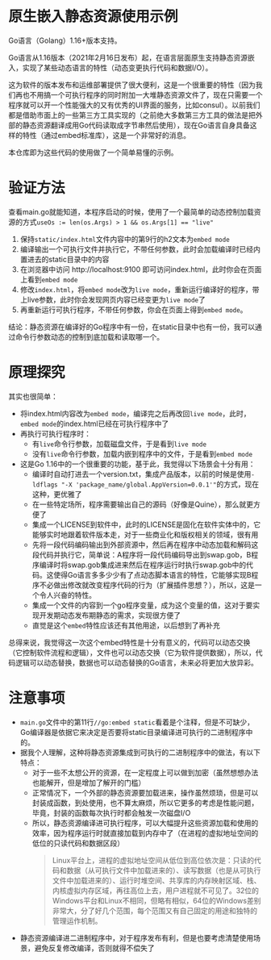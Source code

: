 # 原生嵌入静态资源使用示例
Go语言（Golang）1.16+版本支持。

Go语言从1.16版本（2021年2月16日发布）起，在语言层面原生支持静态资源嵌入，实现了某些动态语言的特性（动态变更执行代码和数据I/O）。

这为软件的版本发布和运维部署提供了很大便利，这是一个很重要的特性（因为我们再也不用搞一个可执行程序的同时附加一大堆静态资源文件了，现在只需要一个程序就可以开一个性能强大的又有优秀的UI界面的服务，比如consul）。以前我们都是借助市面上的一些第三方工具实现的（之前绝大多数第三方工具的做法是把外部的静态资源翻译成用Go代码读取成字节串然后使用），现在Go语言自身具备这样的特性（通过embed标准库），这是一个非常好的消息。

本仓库即为这些代码的使用做了一个简单易懂的示例。

# 验证方法
查看main.go就能知道，本程序启动的时候，使用了一个最简单的动态控制加载资源的方式`useOs := len(os.Args) > 1 && os.Args[1] == "live"`

1. 保持`static/index.html`文件内容中的第9行的h2文本为`embed mode`
2. 编译输出一个可执行文件并执行它，不带任何参数，此时会加载编译时已经内置进去的static目录中的内容
3. 在浏览器中访问 http://localhost:9100 即可访问index.html，此时你会在页面上看到`embed mode`
4. 修改`index.html`，将`embed mode`改为`live mode`，重新运行编译好的程序，带上live参数，此时你会发现网页内容已经变更为`live mode`了
5. 再重新运行可执行程序，不带任何参数，你会在页面上得到`embed mode`。

结论：静态资源在编译好的Go程序中有一份，在static目录中也有一份，我可以通过命令行参数动态的控制到底加载和读取哪一个。

# 原理探究
其实也很简单：  
- 将index.html内容改为`embed mode`，编译完之后再改回`live mode`，此时，`embed mode`的index.html已经在可执行程序中了
- 再执行可执行程序时：
  - 有`live`命令行参数，加载磁盘文件，于是看到`live mode`
  - 没有`live`命令行参数，加载内嵌到程序中的文件，于是看到`embed mode`
- 这是Go 1.16中的一个很重要的功能，基于此，我觉得以下场景会十分有用：
  - 编译时自动打进去一个version.txt，集成产品版本，以前的时候是使用`-ldflags "-X 'package_name/global.AppVersion=0.0.1'"`的方式，现在这种，更优雅了
  - 在一些特定场所，程序需要输出自己的源码（好像是Quine），那么就更方便了
  - 集成一个LICENSE到软件中，此时的LICENSE是固化在软件实体中的，它能够实时地跟着软件版本走，对于一些商业化和版权相关的领域，很有用
  - 先将一段代码编码输出到外部资源中，然后再在程序中动态加载和解码这段代码并执行它，简单说：A程序将一段代码编码导出到swap.gob，B程序编译时将swap.gob集成进来然后在程序运行时执行swap.gob中的代码。这使得Go语言多多少少有了点动态脚本语言的特性，它能够实现B程序不必做出修改就改变程序代码的行为（扩展插件思想？），所以，这是一个令人兴奋的特性。
  - 集成一个文件的内容到一个go程序变量，成为这个变量的值，这对于要实现开发期动态发布期静态的需求，实现很方便了
  - 直觉是这个`embed`特性应该还有其他用途，以后想到了再补充
  
总得来说，我觉得这一次这个embed特性是十分有意义的，代码可以动态交换（它控制软件流程和逻辑），文件也可以动态交换（它为软件提供数据），所以，代码逻辑可以动态替换，数据也可以动态替换的Go语言，未来必将更加大放异彩。

# 注意事项
- `main.go`文件中的第11行`//go:embed static`看着是个注释，但是不可缺少，Go编译器是依据它来决定是否要将static目录编译进可执行的二进制程序中的。
- 据我个人理解，这种将静态资源集成到可执行的二进制程序中的做法，有以下特点：
  - 对于一些不太想公开的资源，在一定程度上可以做到加密（虽然想想办法也能解开，但是增加了解开的门槛）
  - 正常情况下，一个外部的静态资源要加载进来，操作虽然烦琐，但是可以封装成函数，到处使用，也不算太麻烦，所以它更多的考虑是性能问题，毕竟，封装的函数每次执行时都会触发一次磁盘I/O
  - 所以，静态资源编译进可执行程序，可以大幅提升这些资源加载和使用的效率，因为程序运行时就直接加载到内存中了（在进程的虚拟地址空间的低位的只读代码和数据区段）
    > Linux平台上，进程的虚拟地址空间从低位到高位依次是：只读的代码和数据（从可执行文件中加载进来的）、读写数据（也是从可执行文件中加载进来的）、运行时堆空间、共享库的内存映射区域、栈、内核虚拟内存区域，再往高位上去，用户进程就不可见了。32位的Windows平台和Linux不相同，但略有相似，64位的Windows差别非常大，分了好几个范围，每个范围又有自己固定的用途和独特的管理运作机制。
- 静态资源编译进二进制程序中，对于程序发布有利，但是也要考虑清楚使用场景，避免反复修改编译，否则就得不偿失了
